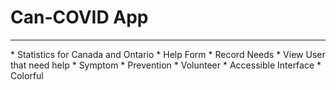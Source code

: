 # Can-COVID App
<hr>
* Statistics for Canada and Ontario
* Help Form
* Record Needs
* View User that need help
* Symptom
* Prevention
* Volunteer
* Accessible Interface
* Colorful
  
